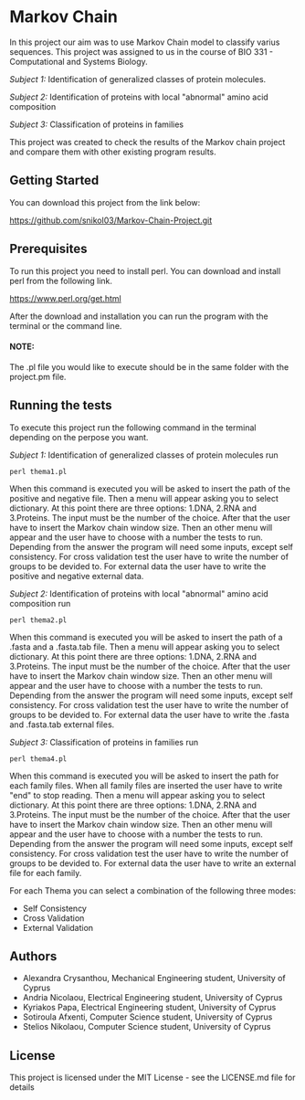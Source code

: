 # Markov Chain

In this project our aim was to use Markov Chain model to classify varius sequences. This project was assigned to us in the course of BIO 331 - Computational and Systems Biology.

_Subject 1:_ Identification of generalized classes of protein molecules.

_Subject 2:_ Identification of proteins with local "abnormal" amino acid composition

_Subject 3:_ Classification of proteins in families

This project was created to check the results of the Markov chain project and compare them with other existing program results.

## Getting Started

You can download this project from the link below:

https://github.com/snikol03/Markov-Chain-Project.git

## Prerequisites

To run this project you need to install perl. You can download and install perl from the following link.

https://www.perl.org/get.html

After the download and installation you can run the program with the terminal or the command line.

#### NOTE:
The .pl file you would like to execute should be in the same folder with the project.pm file.

## Running the tests

To execute this project run the following command in the terminal depending on the perpose you want.

_Subject 1:_ Identification of generalized classes of protein molecules run

`perl thema1.pl`

When this command is executed you will be asked to insert the path of the positive and negative file. Then a menu will appear asking you to select dictionary. At this point there are three options: 1.DNA, 2.RNA and 3.Proteins. The input must be the number of the choice. After that the user have to insert the Markov chain window size. Then an other menu will appear and the user have to choose with a number the tests to run. Depending from the answer the program will need some inputs, except self consistency. For cross validation test the user have to write the number of groups to be devided to. For external data the user have to write the positive and negative external data.

_Subject 2:_ Identification of proteins with local "abnormal" amino acid
composition run

`perl thema2.pl`

When this command is executed you will be asked to insert the path of a .fasta and a .fasta.tab file. Then a menu will appear asking you to select dictionary. At this point there are three options: 1.DNA, 2.RNA and 3.Proteins. The input must be the number of the choice. After that the user have to insert the Markov chain window size. Then an other menu will appear and the user have to choose with a number the tests to run. Depending from the answer the program will need some inputs, except self consistency. For cross validation test the user have to write the number of groups to be devided to. For external data the user have to write the .fasta and .fasta.tab external files.

_Subject 3:_ Classification of proteins in families run

`perl thema4.pl`

When this command is executed you will be asked to insert the path for each family files. When all family files are inserted the user have to write "end" to stop reading. Then a menu will appear asking you to select dictionary. At this point there are three options: 1.DNA, 2.RNA and 3.Proteins. The input must be the number of the choice. After that the user have to insert the Markov chain window size. Then an other menu will appear and the user have to choose with a number the tests to run. Depending from the answer the program will need some inputs, except self consistency. For cross validation test the user have to write the number of groups to be devided to. For external data the user have to write an external file for each family.

For each Thema you can select a combination of the following three modes: 
 - Self Consistency
 - Cross Validation
 - External Validation


## Authors

- Alexandra Crysanthou, Mechanical Engineering student, University of Cyprus
- Andria Nicolaou, Electrical Engineering student, University of Cyprus
- Kyriakos Papa, Electrical Engineering student, University of Cyprus
- Sotiroula Afxenti, Computer Science student, University of Cyprus
- Stelios Nikolaou, Computer Science student, University of Cyprus

## License

This project is licensed under the MIT License - see the LICENSE.md file for details
